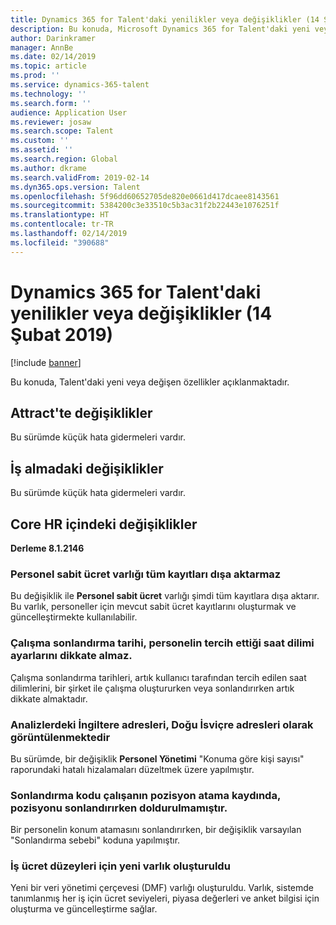 ```yaml
---
title: Dynamics 365 for Talent'daki yenilikler veya değişiklikler (14 Şubat 2019)
description: Bu konuda, Microsoft Dynamics 365 for Talent'daki yeni veya değişen özellikler açıklanmaktadır.
author: Darinkramer
manager: AnnBe
ms.date: 02/14/2019
ms.topic: article
ms.prod: ''
ms.service: dynamics-365-talent
ms.technology: ''
ms.search.form: ''
audience: Application User
ms.reviewer: josaw
ms.search.scope: Talent
ms.custom: ''
ms.assetid: ''
ms.search.region: Global
ms.author: dkrame
ms.search.validFrom: 2019-02-14
ms.dyn365.ops.version: Talent
ms.openlocfilehash: 5f96dd60652705de820e0661d417dcaee8143561
ms.sourcegitcommit: 5384200c3e33510c5b3ac31f2b22443e1076251f
ms.translationtype: HT
ms.contentlocale: tr-TR
ms.lasthandoff: 02/14/2019
ms.locfileid: "390688"
---
```

# <a name="whats-new-or-changed-in-dynamics-365-for-talent-february-14-2019"></a>Dynamics 365 for Talent'daki yenilikler veya değişiklikler (14 Şubat 2019)

[!include [banner](includes/banner.md)]

Bu konuda, Talent'daki yeni veya değişen özellikler açıklanmaktadır.

## <a name="changes-in-attract"></a>Attract'te değişiklikler
Bu sürümde küçük hata gidermeleri vardır.

## <a name="changes-in-onboarding"></a>İş almadaki değişiklikler
Bu sürümde küçük hata gidermeleri vardır.
 
## <a name="changes-in-core-hr"></a>Core HR içindeki değişiklikler 
**Derleme 8.1.2146**

### <a name="employee-fixed-compensation-entity-doesnt-export-all-records"></a>Personel sabit ücret varlığı tüm kayıtları dışa aktarmaz
Bu değişiklik ile **Personel sabit ücret** varlığı şimdi tüm kayıtlara dışa aktarır. Bu varlık, personeller için mevcut sabit ücret kayıtlarını oluşturmak ve güncelleştirmekte kullanılabilir. 

### <a name="employment-end-date-doesnt-honor-employee-preferred-time-zone-settings"></a>Çalışma sonlandırma tarihi, personelin tercih ettiği saat dilimi ayarlarını dikkate almaz.
Çalışma sonlandırma tarihleri, artık kullanıcı tarafından tercih edilen saat dilimlerini, bir şirket ile çalışma oluştururken veya sonlandırırken artık dikkate almaktadır.
 
### <a name="uk-addresses-display-in-analytics-as-eastern-switzerland-addresses"></a>Analizlerdeki İngiltere adresleri, Doğu İsviçre adresleri olarak görüntülenmektedir
Bu sürümde, bir değişiklik **Personel Yönetimi** "Konuma göre kişi sayısı" raporundaki hatalı hizalamaları düzeltmek üzere yapılmıştır.
 
### <a name="termination-code-is-not-populated-on-the-worker-position-assignment-record-when-ending-the-position"></a>Sonlandırma kodu çalışanın pozisyon atama kaydında, pozisyonu sonlandırırken doldurulmamıştır.
Bir personelin konum atamasını sonlandırırken, bir değişiklik varsayılan "Sonlandırma sebebi" koduna yapılmıştır.

### <a name="new-entity-created-for-job-compensation-levels"></a>İş ücret düzeyleri için yeni varlık oluşturuldu
Yeni bir veri yönetimi çerçevesi (DMF) varlığı oluşturuldu. Varlık, sistemde tanımlanmış her iş için ücret seviyeleri, piyasa değerleri ve anket bilgisi için oluşturma ve güncelleştirme sağlar.
